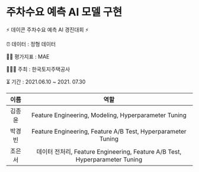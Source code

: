 # 주차수요 예측 AI 모델 구현

⚡️ 데이콘 주차수요 예측 AI 경진대회 ⚡️

⏰ 데이터 : 정형 데이터

✍🏻 평가지표 : MAE

🙋🏻‍♀️ 주최 : 한국토지주택공사

⏳ 기간 : 2021.06.10 ~ 2021. 07.30

|이름|역할|
|:---:|:---:|
|김종윤|Feature Engineering, Modeling, Hyperparameter Tuning|
|박경빈|Feature Engineering, Feature A/B Test, Hyperparameter Tuning|
|조은서|데이터 전처리, Feature Engineering, Feature A/B Test, Hyperparameter Tuning|
